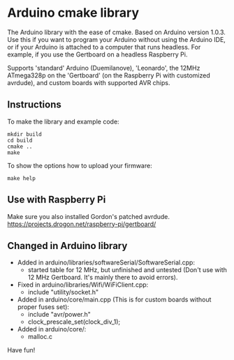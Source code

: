 Arduino cmake library
=====================

The Arduino library with the ease of cmake. Based on Arduino version 1.0.3. Use this if you want to program your Arduino without using the Arduino IDE, or if your Arduino is attached to a computer that runs headless. For example, if you use the Gertboard on a headless Raspberry Pi.

Supports 'standard' Arduino (Duemilanove), 'Leonardo', the 12MHz ATmega328p on the 'Gertboard' (on the Raspberry Pi with customized avrdude), and custom boards with supported AVR chips.

Instructions
------------

To make the library and example code:
```
mkdir build
cd build 
cmake .. 
make 
```

To show the options how to upload your firmware:
```
make help
```

Use with Raspberry Pi
---------------------

Make sure you also installed Gordon's patched avrdude. <https://projects.drogon.net/raspberry-pi/gertboard/>

Changed in Arduino library
--------------------------

- Added in arduino/libraries/softwareSerial/SoftwareSerial.cpp:
	- started table for 12 MHz, but unfinished and untested (Don't use with 12 MHz Gertboard. It's mainly there to avoid errors).
- Fixed in arduino/libraries/Wifi/WiFiClient.cpp:
	- include "utility/socket.h"
- Added in arduino/core/main.cpp (This is for custom boards without proper fuses set):
	- include "avr/power.h"
	- clock_prescale_set(clock_div_1);
- Added in arduino/core/:
	- malloc.c


Have fun!
